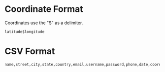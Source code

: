 # Coordinate Format

Coordinates use the "$" as a delimiter.

```
latitude$longitude
```

# CSV Format

```
name,street,city,state,country,email,username,password,phone,date,coordinate
```
